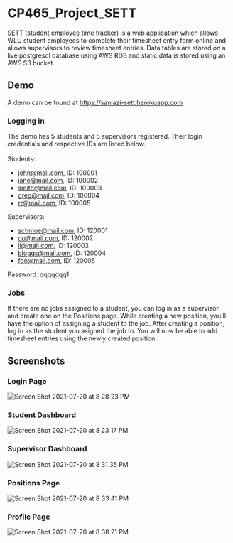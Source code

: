 # CP465_Project_SETT

SETT (student employee time tracker) is a web application which allows WLU student employees to complete their timesheet entry form online and allows supervisors to review timesheet entries. Data tables are stored on a live postgresql database using AWS RDS and static data is stored using an AWS S3 bucket.

## Demo
A demo can be found at https://saniazi-sett.herokuapp.com

### Logging in
The demo has 5 students and 5 supervisors registered. Their login credentials and respective IDs are listed below.<br/><br/>
Students:
- john@mail.com, ID: 100001
- jane@mail.com, ID: 100002
- smith@mail.com, ID: 100003
- greg@mail.com, ID: 100004
- rr@mail.com, ID: 100005

Supervisors:
- schmoe@mail.com, ID: 120001
- oo@mail.com, ID: 120002
- ll@mail.com, ID: 120003
- bloggs@mail.com, ID: 120004
- foo@mail.com, ID: 120005

Password: qqqqqqq1

### Jobs
If there are no jobs assigned to a student, you can log in as a supervisor and create one on the Positions page. While creating a new position, you'll have the option of assigning a student to the job. After creating a position, log in as the student you asigned the job to. You will now be able to add timesheet entries using the newly created position.

## Screenshots
### Login Page
![Screen Shot 2021-07-20 at 8 28 23 PM](https://user-images.githubusercontent.com/59815152/126411712-5a04d3d8-3868-481a-9429-b6b356874f8e.png)

### Student Dashboard
![Screen Shot 2021-07-20 at 8 23 17 PM](https://user-images.githubusercontent.com/59815152/126411928-b89238bb-1047-42b6-99af-ea25a075374a.png)

### Supervisor Dashboard
![Screen Shot 2021-07-20 at 8 31 35 PM](https://user-images.githubusercontent.com/59815152/126411971-216151b1-86fe-4d79-8369-8b6f72296b3f.png)

### Positions Page
![Screen Shot 2021-07-20 at 8 33 41 PM](https://user-images.githubusercontent.com/59815152/126412187-64a12196-a234-4e4d-a334-2026daca9d1e.png)

### Profile Page
![Screen Shot 2021-07-20 at 8 38 21 PM](https://user-images.githubusercontent.com/59815152/126412456-c2115bff-4124-4015-bbff-90717d6c2230.png)
